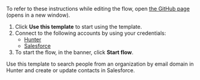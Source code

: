 To refer to these instructions while editing the flow, open [the GitHub page](https://github.com/ot4i/app-connect-templates/tree/main/resources/markdown/Search%20people%20from%20an%20organisation%20by%20email%20domain%20in%20Hunter%20and%20create%20or%20update%20contacts%20in%20Salesforce_instructions.md) (opens in a new window).

1. Click **Use this template** to start using the template.
2. Connect to the following accounts by using your credentials:
   - [Hunter](https://www.ibm.com/docs/en/app-connect/saas?topic=apps-hunter)
   - [Salesforce](https://www.ibm.com/docs/en/app-connect/saas?topic=apps-salesforce)
3. To start the flow, in the banner, click **Start flow**.


Use this template to search people from an organization by email domain in Hunter and create or update contacts in Salesforce.


